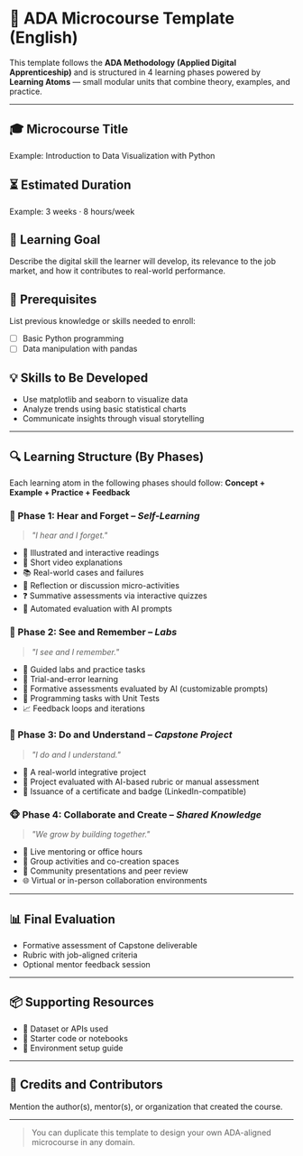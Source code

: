 # 🧠 ADA Microcourse Template (English)

This template follows the **ADA Methodology (Applied Digital Apprenticeship)** and is structured in 4 learning phases powered by **Learning Atoms** — small modular units that combine theory, examples, and practice.

---

## 🎓 Microcourse Title
Example: Introduction to Data Visualization with Python

## ⏳ Estimated Duration
Example: 3 weeks · 8 hours/week

## 🎯 Learning Goal
Describe the digital skill the learner will develop, its relevance to the job market, and how it contributes to real-world performance.

## 🔑 Prerequisites
List previous knowledge or skills needed to enroll:
- [ ] Basic Python programming
- [ ] Data manipulation with pandas

## 💡 Skills to Be Developed
- Use matplotlib and seaborn to visualize data
- Analyze trends using basic statistical charts
- Communicate insights through visual storytelling

---

## 🔍 Learning Structure (By Phases)
Each learning atom in the following phases should follow: **Concept + Example + Practice + Feedback**

### 🙊 Phase 1: Hear and Forget – *Self-Learning*
> _"I hear and I forget."_

- 📖 Illustrated and interactive readings
- 🎥 Short video explanations
- 📚 Real-world cases and failures
- 🧠 Reflection or discussion micro-activities
- ❓ Summative assessments via interactive quizzes
- 🤖 Automated evaluation with AI prompts

### 🙈 Phase 2: See and Remember – *Labs*
> _"I see and I remember."_

- 🧪 Guided labs and practice tasks
- 🔁 Trial-and-error learning
- 🤖 Formative assessments evaluated by AI (customizable prompts)
- 🧪 Programming tasks with Unit Tests
- 📈 Feedback loops and iterations

### 🙉 Phase 3: Do and Understand – *Capstone Project*
> _"I do and I understand."_

- 🚀 A real-world integrative project
- 📄 Project evaluated with AI-based rubric or manual assessment
- 🏅 Issuance of a certificate and badge (LinkedIn-compatible)

### 🐵 Phase 4: Collaborate and Create – *Shared Knowledge*
> _"We grow by building together."_

- 💬 Live mentoring or office hours
- 👥 Group activities and co-creation spaces
- 🎤 Community presentations and peer review
- 🌐 Virtual or in-person collaboration environments

---

## 📊 Final Evaluation
- Formative assessment of Capstone deliverable
- Rubric with job-aligned criteria
- Optional mentor feedback session

---

## 📦 Supporting Resources
- 📁 Dataset or APIs used
- 🧰 Starter code or notebooks
- 🧭 Environment setup guide

---

## 👥 Credits and Contributors
Mention the author(s), mentor(s), or organization that created the course.

---

> You can duplicate this template to design your own ADA-aligned microcourse in any domain.